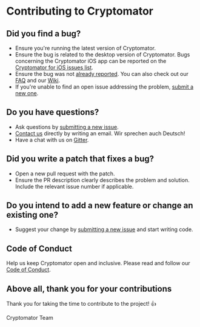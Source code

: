# Contributing to Cryptomator

## Did you find a bug?

- Ensure you're running the latest version of Cryptomator.
- Ensure the bug is related to the desktop version of Cryptomator. Bugs concerning the Cryptomator iOS app can be reported on the [Cryptomator for iOS issues list](https://github.com/cryptomator/cryptomator-ios/issues).
- Ensure the bug was not [already reported](https://github.com/cryptomator/cryptomator/issues). You can also check out our [FAQ](https://cryptomator.org/faq/) and our [Wiki](https://github.com/cryptomator/cryptomator/wiki).
- If you're unable to find an open issue addressing the problem, [submit a new one](https://github.com/cryptomator/cryptomator/issues/new).

## Do you have questions?

- Ask questions by [submitting a new issue](https://github.com/cryptomator/cryptomator/issues/new).
- [Contact us](https://cryptomator.org/contact/) directly by writing an email. Wir sprechen auch Deutsch!
- Have a chat with us on [Gitter](https://gitter.im/cryptomator/cryptomator).

## Did you write a patch that fixes a bug?

- Open a new pull request with the patch.
- Ensure the PR description clearly describes the problem and solution. Include the relevant issue number if applicable.

## Do you intend to add a new feature or change an existing one?

- Suggest your change by [submitting a new issue](https://github.com/cryptomator/cryptomator/issues/new) and start writing code.

## Code of Conduct

Help us keep Cryptomator open and inclusive. Please read and follow our [Code of Conduct](https://github.com/cryptomator/cryptomator/blob/master/CODE_OF_CONDUCT.md).

## Above all, thank you for your contributions

Thank you for taking the time to contribute to the project! :+1:

Cryptomator Team
